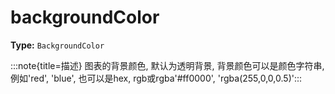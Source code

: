 # backgroundColor

**Type:** `BackgroundColor`

:::note{title=描述}
图表的背景颜色, 默认为透明背景, 背景颜色可以是颜色字符串, 例如'red', 'blue', 也可以是hex, rgb或rgba'#ff0000', 'rgba(255,0,0,0.5)':::


